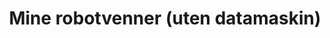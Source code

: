 ---
title: Mine robotvenner (uten datamaskin)
level: 1
external: http://www.kidsakoder.no/ressurser/ovelse-uten-datamaskin-mine-robotvenner/
indexed: False
---